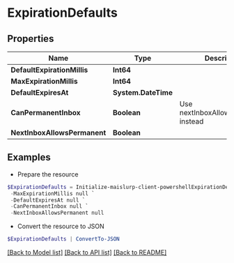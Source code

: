 # ExpirationDefaults
## Properties

Name | Type | Description | Notes
------------ | ------------- | ------------- | -------------
**DefaultExpirationMillis** | **Int64** |  | [optional] 
**MaxExpirationMillis** | **Int64** |  | [optional] 
**DefaultExpiresAt** | **System.DateTime** |  | [optional] 
**CanPermanentInbox** | **Boolean** | Use nextInboxAllowsPermanent instead | 
**NextInboxAllowsPermanent** | **Boolean** |  | 

## Examples

- Prepare the resource
```powershell
$ExpirationDefaults = Initialize-maislurp-client-powershellExpirationDefaults  -DefaultExpirationMillis null `
 -MaxExpirationMillis null `
 -DefaultExpiresAt null `
 -CanPermanentInbox null `
 -NextInboxAllowsPermanent null
```

- Convert the resource to JSON
```powershell
$ExpirationDefaults | ConvertTo-JSON
```

[[Back to Model list]](../README#documentation-for-models) [[Back to API list]](../README#documentation-for-api-endpoints) [[Back to README]](../README)

